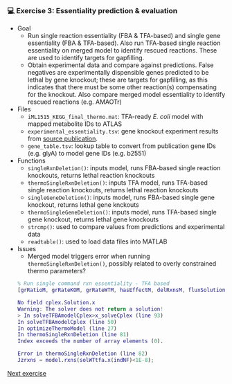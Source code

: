 ### 💻 Exercise 3: Essentiality prediction & evaluation
- Goal
  - Run single reaction essentiality (FBA & TFA-based) and single gene essentiality (FBA & TFA-based). Also run TFA-based single reaction essentiality on merged model to identify rescued reactions. These are used to identify targets for gapfilling.
  - Obtain experimental data and compare against predictions. False negatives are experimentally dispensible genes predicted to be lethal by gene knockout; these are targets for gapfilling, as this indicates that there must be some other reaction(s) compensating for the knockout. Also compare merged model essentiality to identify rescued reactions (e.g. AMAOTr)
- Files
  - `iML1515_KEGG_final_thermo.mat`: TFA-ready *E. coli* model with mapped metabolite IDs to ATLAS
  - `experimental_essentiality.tsv`: gene knockout experiment results from [source publication](https://journals.asm.org/doi/10.1128/mbio.02096-17).
  - `gene_table.tsv`: lookup table to convert from publication gene IDs (e.g. glyA) to model gene IDs (e.g. b2551)
- Functions
  - `singleRxnDeletion()`: inputs model, runs FBA-based single reaction knockouts, returns lethal reaction knockouts
  - `thermoSingleRxnDeletion()`: inputs TFA model, runs TFA-based single reaction knockouts, returns lethal reaction knockouts
  - `singleGeneDeletion()`: inputs model, runs FBA-based single gene knockout, returns lethal gene knckouts
  - `thermoSingleGeneDeletion()`: inputs model, runs TFA-based single gene knockout, returns lethal gene knockouts
  - `strcmp()`: used to compare values from predictions and experimental data
  - `readtable()`: used to load data files into MATLAB
- Issues
  - Merged model triggers error when running `thermoSingleRxnDeletion()`, possibly related to overly constrained thermo parameters?
   ```MATLAB
   % Run single command rxn essentiality - TFA based
  [grRatioM, grRateKOM, grRateWTM, hasEffectM, delRxnsM, fluxSolutionM, impactTasksM] = thermoSingleRxnDeletion(GFmodel);
  
  No field cplex.Solution.x
  Warning: The solver does not return a solution! 
  > In solveTFBAmodelCplex>x_solveCplex (line 93)
  In solveTFBAmodelCplex (line 50)
  In optimizeThermoModel (line 27)
  In thermoSingleRxnDeletion (line 81) 
  Index exceeds the number of array elements (0).
  
  Error in thermoSingleRxnDeletion (line 82)
  Jzrxns = model.rxns(solWTtfa.x(indNF)<1E-8);
   ```

[Next exercise](https://github.com/franciscozorrilla/NICEgame_exercise/tree/master/Exercise_4)
